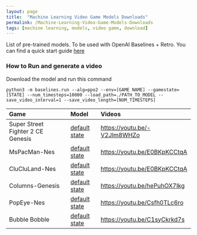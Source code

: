 ```yaml
---
layout: page
title:  "Machine Learning Video Game Models Downloads"
permalink: /Machine-Learning-Video-Game-Models-Downloads
tags: [machine learning, models, video game, download]
---
```



List of pre-trained models.
To be used with OpenAI Baselines + Retro. You can find a quick start guide [here](./2019/01/29/Setup-OpenAI-baselines-retro.html)

### How to Run and generate a video
Download the model and run this command
```shell
python3 -m baselines.run --alg=ppo2 --env=[GAME NAME] --gamestate=[STATE] --num_timesteps=10000 --load_path=./PATH_TO_MODEL --save_video_interval=1 --save_video_length=[NUM_TIMESTEPS]
```

| Game        	   | Model		        | Videos    |
|:-----------------|:-------------------|:----------|
| Super Street Fighter 2 CE Genesis | [default state](https://repo.videogames.ai/openai_retro/SFIISCEGenesis_CNN_500M)| https://youtu.be/-V2JIm8WHZo |
| MsPacMan-Nes | [default state](https://repo.videogames.ai/openai_retro/MsPacManNes_CNN_500M)| https://youtu.be/E0BKpKCCtqA |
| CluCluLand-Nes | [default state](https://repo.videogames.ai/openai_retro/CluCluLandNes_CNN_500M)| https://youtu.be/E0BKpKCCtqA |
| Columns-Genesis | [default state](https://repo.videogames.ai/openai_retro/ColumnsGenesis_CNN_500M) | https://youtu.be/hePuhOX7Ikg |
| PopEye-Nes | [default state](https://repo.videogames.ai/openai_retro/PopEyeNes_CNN_8000M) | https://youtu.be/Csfh0TLc6ro |
| Bubble Bobble | [default state](https://repo.videogames.ai/openai_retro/BobbleBubbleNes_CNN_500M) | https://youtu.be/C1syCkrkd7s |

